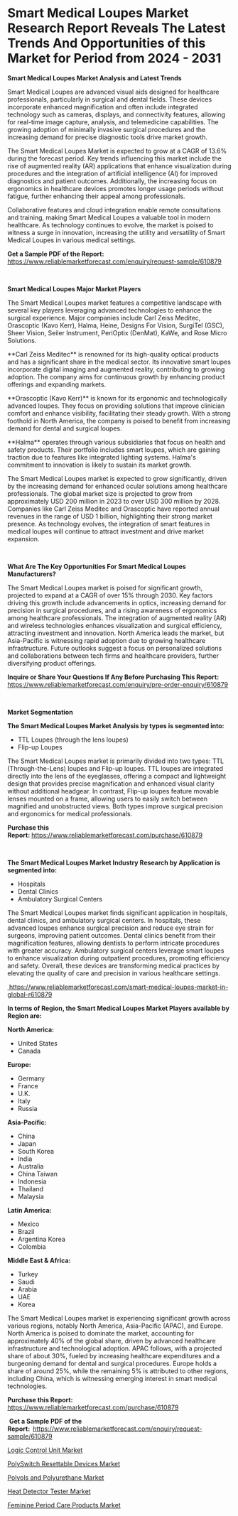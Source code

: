 <p><h1>Smart Medical Loupes Market Research Report Reveals The Latest Trends And Opportunities of this Market for Period from 2024 - 2031</h1></p><p><strong>Smart Medical Loupes Market Analysis and Latest Trends</strong></p>
<p><p>Smart Medical Loupes are advanced visual aids designed for healthcare professionals, particularly in surgical and dental fields. These devices incorporate enhanced magnification and often include integrated technology such as cameras, displays, and connectivity features, allowing for real-time image capture, analysis, and telemedicine capabilities. The growing adoption of minimally invasive surgical procedures and the increasing demand for precise diagnostic tools drive market growth.</p><p>The Smart Medical Loupes Market is expected to grow at a CAGR of 13.6% during the forecast period. Key trends influencing this market include the rise of augmented reality (AR) applications that enhance visualization during procedures and the integration of artificial intelligence (AI) for improved diagnostics and patient outcomes. Additionally, the increasing focus on ergonomics in healthcare devices promotes longer usage periods without fatigue, further enhancing their appeal among professionals. </p><p>Collaborative features and cloud integration enable remote consultations and training, making Smart Medical Loupes a valuable tool in modern healthcare. As technology continues to evolve, the market is poised to witness a surge in innovation, increasing the utility and versatility of Smart Medical Loupes in various medical settings.</p></p>
<p><strong>Get a Sample PDF of the Report:&nbsp;</strong> <a href="https://www.reliablemarketforecast.com/enquiry/request-sample/610879?utm_campaign=1178&utm_medium=2&utm_source=Github&utm_content=ia&utm_term=29092024&utm_id=smart-medical-loupes">https://www.reliablemarketforecast.com/enquiry/request-sample/610879</a></p>
<p>&nbsp;</p>
<p><strong>Smart Medical Loupes Major Market Players</strong></p>
<p><p>The Smart Medical Loupes market features a competitive landscape with several key players leveraging advanced technologies to enhance the surgical experience. Major companies include Carl Zeiss Meditec, Orascoptic (Kavo Kerr), Halma, Heine, Designs For Vision, SurgiTel (GSC), Sheer Vision, Seiler Instrument, PeriOptix (DenMat), KaWe, and Rose Micro Solutions.</p><p>**Carl Zeiss Meditec** is renowned for its high-quality optical products and has a significant share in the medical sector. Its innovative smart loupes incorporate digital imaging and augmented reality, contributing to growing adoption. The company aims for continuous growth by enhancing product offerings and expanding markets.</p><p>**Orascoptic (Kavo Kerr)** is known for its ergonomic and technologically advanced loupes. They focus on providing solutions that improve clinician comfort and enhance visibility, facilitating their steady growth. With a strong foothold in North America, the company is poised to benefit from increasing demand for dental and surgical loupes.</p><p>**Halma** operates through various subsidiaries that focus on health and safety products. Their portfolio includes smart loupes, which are gaining traction due to features like integrated lighting systems. Halma's commitment to innovation is likely to sustain its market growth.</p><p>The Smart Medical Loupes market is expected to grow significantly, driven by the increasing demand for enhanced ocular solutions among healthcare professionals. The global market size is projected to grow from approximately USD 200 million in 2023 to over USD 300 million by 2028. Companies like Carl Zeiss Meditec and Orascoptic have reported annual revenues in the range of USD 1 billion, highlighting their strong market presence. As technology evolves, the integration of smart features in medical loupes will continue to attract investment and drive market expansion.</p></p>
<p>&nbsp;</p>
<p><strong>What Are The Key Opportunities For Smart Medical Loupes Manufacturers?</strong></p>
<p><p>The Smart Medical Loupes market is poised for significant growth, projected to expand at a CAGR of over 15% through 2030. Key factors driving this growth include advancements in optics, increasing demand for precision in surgical procedures, and a rising awareness of ergonomics among healthcare professionals. The integration of augmented reality (AR) and wireless technologies enhances visualization and surgical efficiency, attracting investment and innovation. North America leads the market, but Asia-Pacific is witnessing rapid adoption due to growing healthcare infrastructure. Future outlooks suggest a focus on personalized solutions and collaborations between tech firms and healthcare providers, further diversifying product offerings.</p></p>
<p><strong>Inquire or Share Your Questions If Any Before Purchasing This Report:</strong> <a href="https://www.reliablemarketforecast.com/enquiry/pre-order-enquiry/610879?utm_campaign=1178&utm_medium=2&utm_source=Github&utm_content=ia&utm_term=29092024&utm_id=smart-medical-loupes">https://www.reliablemarketforecast.com/enquiry/pre-order-enquiry/610879</a></p>
<p>&nbsp;</p>
<p><strong>Market Segmentation</strong></p>
<p><strong>The Smart Medical Loupes Market Analysis by types is segmented into:</strong></p>
<p><ul><li>TTL Loupes (through the lens loupes)</li><li>Flip-up Loupes</li></ul></p>
<p><p>The Smart Medical Loupes market is primarily divided into two types: TTL (Through-the-Lens) loupes and Flip-up loupes. TTL loupes are integrated directly into the lens of the eyeglasses, offering a compact and lightweight design that provides precise magnification and enhanced visual clarity without additional headgear. In contrast, Flip-up loupes feature movable lenses mounted on a frame, allowing users to easily switch between magnified and unobstructed views. Both types improve surgical precision and ergonomics for medical professionals.</p></p>
<p><strong>Purchase this Report:&nbsp;</strong><a href="https://www.reliablemarketforecast.com/purchase/610879?utm_campaign=1178&utm_medium=2&utm_source=Github&utm_content=ia&utm_term=29092024&utm_id=smart-medical-loupes">https://www.reliablemarketforecast.com/purchase/610879</a></p>
<p>&nbsp;</p>
<p><strong>The Smart Medical Loupes Market Industry Research by Application is segmented into:</strong></p>
<p><ul><li>Hospitals</li><li>Dental Clinics</li><li>Ambulatory Surgical Centers</li></ul></p>
<p><p>The Smart Medical Loupes market finds significant application in hospitals, dental clinics, and ambulatory surgical centers. In hospitals, these advanced loupes enhance surgical precision and reduce eye strain for surgeons, improving patient outcomes. Dental clinics benefit from their magnification features, allowing dentists to perform intricate procedures with greater accuracy. Ambulatory surgical centers leverage smart loupes to enhance visualization during outpatient procedures, promoting efficiency and safety. Overall, these devices are transforming medical practices by elevating the quality of care and precision in various healthcare settings.</p></p>
<p><a href="https://www.reliablemarketforecast.com/smart-medical-loupes-market-in-global-r610879?utm_campaign=1178&utm_medium=2&utm_source=Github&utm_content=ia&utm_term=29092024&utm_id=smart-medical-loupes">&nbsp;https://www.reliablemarketforecast.com/smart-medical-loupes-market-in-global-r610879</a></p>
<p><strong>In terms of Region, the Smart Medical Loupes Market Players available by Region are:</strong></p>
<p>
    <p> <strong> North America: </strong>
        <ul>
            <li>United States</li>
            <li>Canada</li>
        </ul>
        </p> 
    <p> <strong> Europe: </strong>
        <ul>
            <li>Germany</li>
            <li>France</li>
            <li>U.K.</li>
            <li>Italy</li>
            <li>Russia</li>
        </ul>
        </p> 
    <p> <strong> Asia-Pacific: </strong>
        <ul>
            <li>China</li>
            <li>Japan</li>
            <li>South Korea</li>
            <li>India</li>
            <li>Australia</li>
            <li>China Taiwan</li>
            <li>Indonesia</li>
            <li>Thailand</li>
            <li>Malaysia</li>
        </ul>
        </p> 
    <p> <strong> Latin America: </strong>
        <ul>
            <li>Mexico</li>
            <li>Brazil</li>
            <li>Argentina Korea</li>
            <li>Colombia</li>
        </ul>
        </p> 
    <p> <strong> Middle East & Africa: </strong>
        <ul>
            <li>Turkey</li>
            <li>Saudi</li>
            <li>Arabia</li>
            <li>UAE</li>
            <li>Korea</li>
        </ul>
    </p>
    </p>
<p><p>The Smart Medical Loupes market is experiencing significant growth across various regions, notably North America, Asia-Pacific (APAC), and Europe. North America is poised to dominate the market, accounting for approximately 40% of the global share, driven by advanced healthcare infrastructure and technological adoption. APAC follows, with a projected share of about 30%, fueled by increasing healthcare expenditures and a burgeoning demand for dental and surgical procedures. Europe holds a share of around 25%, while the remaining 5% is attributed to other regions, including China, which is witnessing emerging interest in smart medical technologies.</p></p>
<p><strong>Purchase this Report: </strong><a href="https://www.reliablemarketforecast.com/purchase/610879?utm_campaign=1178&utm_medium=2&utm_source=Github&utm_content=ia&utm_term=29092024&utm_id=smart-medical-loupes">https://www.reliablemarketforecast.com/purchase/610879</a></p>
<p>&nbsp;<strong>Get a Sample PDF of the Report:&nbsp;&nbsp;</strong><a href="https://www.reliablemarketforecast.com/enquiry/request-sample/610879?utm_campaign=1178&utm_medium=2&utm_source=Github&utm_content=ia&utm_term=29092024&utm_id=smart-medical-loupes">https://www.reliablemarketforecast.com/enquiry/request-sample/610879</a></p>
<p><strong></strong></p>
<p><p><a href="https://issuu.com/reportprime-2/docs/logic-control-unit-market-size-2030_6f427d08a18720?utm_campaign=1178&utm_medium=2&utm_source=Github&utm_content=ia&utm_term=29092024&utm_id=smart-medical-loupes">Logic Control Unit Market</a></p><p><a href="https://www.linkedin.com/pulse/polyswitch-resettable-devices-market-size-growing-cagr-45-report-benjf?utm_campaign=1178&utm_medium=2&utm_source=Github&utm_content=ia&utm_term=29092024&utm_id=smart-medical-loupes">PolySwitch Resettable Devices Market</a></p><p><a href="https://www.linkedin.com/pulse/what-innovations-market-trends-shaping-polyols-polyurethane-adhpc?utm_campaign=1178&utm_medium=2&utm_source=Github&utm_content=ia&utm_term=29092024&utm_id=smart-medical-loupes">Polyols and Polyurethane Market</a></p><p><a href="https://issuu.com/reportprime-2/docs/heat-detector-tester-market-size-20_928c44d82acbee?utm_campaign=1178&utm_medium=2&utm_source=Github&utm_content=ia&utm_term=29092024&utm_id=smart-medical-loupes">Heat Detector Tester Market</a></p><p><a href="https://github.com/PeterParrish5/Market-Research-Report-List-6/blob/main/feminine-period-care-products-market.md?utm_campaign=1178&utm_medium=2&utm_source=Github&utm_content=ia&utm_term=29092024&utm_id=smart-medical-loupes">Feminine Period Care Products Market</a></p></p>
